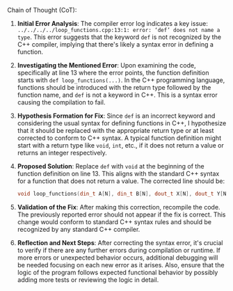 Chain of Thought (CoT):

1. **Initial Error Analysis**: 
   The compiler error log indicates a key issue: `../../../../loop_functions.cpp:13:1: error: ‘def’ does not name a type`. This error suggests that the keyword `def` is not recognized by the C++ compiler, implying that there's likely a syntax error in defining a function.

2. **Investigating the Mentioned Error**:
   Upon examining the code, specifically at line 13 where the error points, the function definition starts with `def loop_functions(...)`. In the C++ programming language, functions should be introduced with the return type followed by the function name, and `def` is not a keyword in C++. This is a syntax error causing the compilation to fail.

3. **Hypothesis Formation for Fix**:
   Since `def` is an incorrect keyword and considering the usual syntax for defining functions in C++, I hypothesize that it should be replaced with the appropriate return type or at least corrected to conform to C++ syntax. A typical function definition might start with a return type like `void`, `int`, etc., if it does not return a value or returns an integer respectively.

4. **Proposed Solution**:
   Replace `def` with `void` at the beginning of the function definition on line 13. This aligns with the standard C++ syntax for a function that does not return a value. The corrected line should be:
   ```cpp
   void loop_functions(din_t A[N], din_t B[N], dout_t X[N], dout_t Y[N], dsel_t xlimit, dsel_t ylimit) {
   ```

5. **Validation of the Fix**:
   After making this correction, recompile the code. The previously reported error should not appear if the fix is correct. This change would conform to standard C++ syntax rules and should be recognized by any standard C++ compiler.

6. **Reflection and Next Steps**:
   After correcting the syntax error, it's crucial to verify if there are any further errors during compilation or runtime. If more errors or unexpected behavior occurs, additional debugging will be needed focusing on each new error as it arises. Also, ensure that the logic of the program follows expected functional behavior by possibly adding more tests or reviewing the logic in detail.